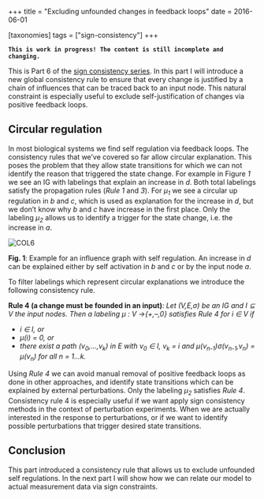 +++
title = "Excluding unfounded changes in feedback loops"
date = 2016-06-01

[taxonomies]
tags = ["sign-consistency"]
+++

**`This is work in progress! The content is still incomplete and changing.`**


This is Part 6 of the [sign consistency series](/scm).
In this part I will introduce a new global consistency rule to ensure that
every change is justified by a chain of influences that can be traced back to an input node. 
This natural constraint is especially useful to exclude self-justification of changes via positive feedback loops.

## Circular regulation

In most biological systems we find self regulation via feedback loops. 
The consistency rules that we’ve covered so far allow circular explanation.
This poses the problem that they allow state transitions for which we can not identify the reason that triggered the state change. 
For example in Figure *1* we see an IG with labelings that explain an increase in *d*. 
Both total labelings satisfy the propagation rules (*Rule 1* and *3*). 
For *μ<sub>1</sub>* we see a circular up regulation in *b* and *c*,
which is used as explanation for the increase in *d*, but
we don’t know why *b* and *c* have increase in the first place. 
Only the labeling *μ<sub>2</sub>* allows us to identify a trigger for the state change, i.e. the increase in *a*.

![COL6](/scm/COL6.png)

**Fig. 1**: Example for an influence graph with self regulation. 
An increase in *d* can be explained either by self activation in *b* and *c* or by the input node *a*.

To filter labelings which represent circular explanations we introduce the following consistency rule.

**Rule 4 (a change must be founded in an input)**: 
*Let (V,E,σ) be an IG and I ⊆ V the input nodes. 
Then a labeling μ : V →{+,–,0} satisfies Rule 4 for i ∈ V if*
+ *i ∈ I, or*
+ *μ(i) = 0, or*
+ *there exist a path (v<sub>0</sub>,…,v<sub>k</sub>) in E with v<sub>0</sub> ∈ I, v<sub>k</sub> = i and μ(v<sub>n-1</sub>)σ(v<sub>n-1</sub>,v<sub>n</sub>) = μ(v<sub>n</sub>) for all n = 1…k.*

Using *Rule 4* we can avoid manual removal of positive feedback loops as done in other approaches, and
identify state transitions which can be explained by external perturbations.
Only the labeling *μ<sub>2</sub>* satisfies *Rule 4*.
Consistency rule 4 is especially useful if we want apply sign consistency methods in the context of perturbation experiments.
When we are actually interested in the response to perturbations, or 
if we want to identify possible perturbations that trigger desired state transitions.

## Conclusion

This part introduced a consistency rule that allows us to exclude unfounded self regulations. 
In the next part I will show how we can relate our model to actual measurement data via sign constraints.
